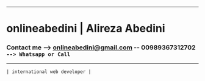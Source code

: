 -------------------------------
# onlineabedini | Alireza Abedini
### Contact me -->  onlineabedini@gmail.com -- 00989367312702 ` --> Whatsapp or Call `
-------------------------------
` | international web developer | `


